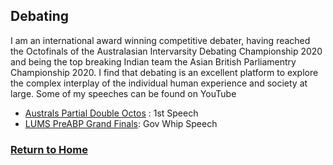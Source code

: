 ## Debating

I am an international award winning competitive debater, having reached the Octofinals of the Australasian Intervarsity Debating Championship 2020 and being the top breaking Indian team 
the Asian British Parliamentry Championship 2020. I find that debating is an excellent platform to explore the complex interplay of the individual human experience and society at large. 
Some of my speeches can be found on YouTube 
- [Australs Partial Double Octos](https://www.youtube.com/watch?v=1xDFOtIxuuU&t=1090s) : 1st Speech 
- [LUMS PreABP Grand Finals](https://www.youtube.com/watch?v=RAjKRMuruQE&t=818s): Gov Whip Speech 

### [Return to Home](index.md)
